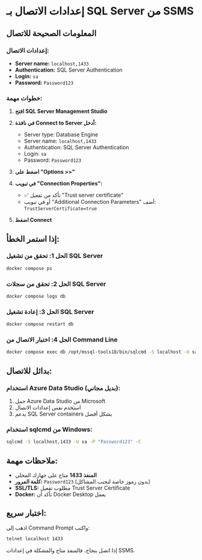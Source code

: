 # إعدادات الاتصال بـ SQL Server من SSMS

## المعلومات الصحيحة للاتصال

### إعدادات الاتصال:
- **Server name:** `localhost,1433`
- **Authentication:** SQL Server Authentication
- **Login:** `sa`
- **Password:** `Password123`

### خطوات مهمة:

1. **افتح SQL Server Management Studio**

2. **في نافذة Connect to Server أدخل:**
   - Server type: Database Engine
   - Server name: `localhost,1433`
   - Authentication: SQL Server Authentication
   - Login: `sa`
   - Password: `Password123`

3. **اضغط على "Options >>"**

4. **في تبويب "Connection Properties":**
   - ✅ تأكد من تفعيل "Trust server certificate"
   - أو في تبويب "Additional Connection Parameters" أضف: `TrustServerCertificate=true`

5. **اضغط Connect**

## إذا استمر الخطأ:

### الحل 1: تحقق من تشغيل SQL Server
```bash
docker compose ps
```

### الحل 2: تحقق من سجلات SQL Server
```bash
docker compose logs db
```

### الحل 3: إعادة تشغيل SQL Server
```bash
docker compose restart db
```

### الحل 4: اختبار الاتصال من Command Line
```bash
docker compose exec db /opt/mssql-tools18/bin/sqlcmd -S localhost -U sa -P "Password123" -Q "SELECT @@VERSION" -C
```

## بدائل للاتصال:

### استخدام Azure Data Studio (بديل مجاني):
1. حمل Azure Data Studio من Microsoft
2. استخدم نفس إعدادات الاتصال
3. يدعم SQL Server containers بشكل أفضل

### استخدام sqlcmd من Windows:
```cmd
sqlcmd -S localhost,1433 -U sa -P "Password123" -C
```

## ملاحظات مهمة:

- **المنفذ 1433** متاح على جهازك المحلي
- **كلمة المرور:** `Password123` (بدون رموز خاصة لتجنب المشاكل)
- **SSL/TLS:** مطلوب تفعيل Trust Server Certificate
- **Docker:** تأكد أن Docker Desktop يعمل

## اختبار سريع:

اذهب إلى Command Prompt واكتب:
```cmd
telnet localhost 1433
```

إذا اتصل بنجاح، فالمنفذ متاح والمشكلة في إعدادات SSMS.
